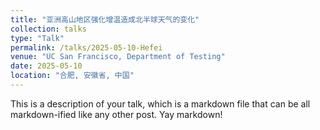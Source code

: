 ```yaml
---
title: "亚洲高山地区强化增温造成北半球天气的变化"
collection: talks
type: "Talk"
permalink: /talks/2025-05-10-Hefei
venue: "UC San Francisco, Department of Testing"
date: 2025-05-10
location: "合肥, 安徽省, 中国"
---
```


This is a description of your talk, which is a markdown file that can be all markdown-ified like any other post. Yay markdown!
